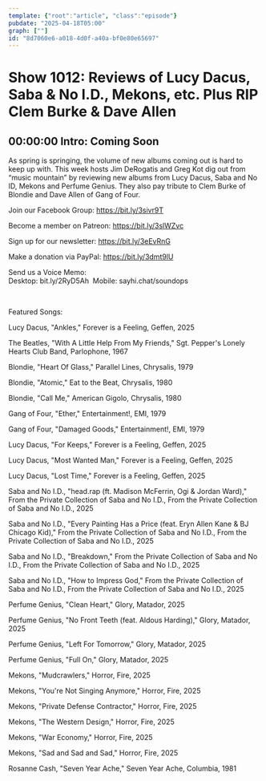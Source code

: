 ```yaml
---
template: {"root":"article", "class":"episode"}
pubdate: "2025-04-18T05:00"
graph: [""]
id: "8d7060e6-a018-4d0f-a40a-bf0e80e65697"
---
```






# Show 1012: Reviews of Lucy Dacus, Saba & No I.D., Mekons, etc. Plus RIP Clem Burke & Dave Allen



## 00:00:00 Intro: Coming Soon

As spring is springing, the volume of new albums coming out is hard to keep up with. This week hosts Jim DeRogatis and Greg Kot dig out from “music mountain” by reviewing new albums from Lucy Dacus, Saba and No ID, Mekons and Perfume Genius. They also pay tribute to Clem Burke of Blondie and Dave Allen of Gang of Four.

Join our Facebook Group: https://bit.ly/3sivr9T

Become a member on Patreon: https://bit.ly/3slWZvc

Sign up for our newsletter: https://bit.ly/3eEvRnG

Make a donation via PayPal: https://bit.ly/3dmt9lU

Send us a Voice Memo: Desktop: bit.ly/2RyD5Ah  Mobile: sayhi.chat/soundops

 

Featured Songs:

Lucy Dacus, "Ankles," Forever is a Feeling, Geffen, 2025

The Beatles, "With A Little Help From My Friends," Sgt. Pepper's Lonely Hearts Club Band, Parlophone, 1967

Blondie, "Heart Of Glass," Parallel Lines, Chrysalis, 1979

Blondie, "Atomic," Eat to the Beat, Chrysalis, 1980

Blondie, "Call Me," American Gigolo, Chrysalis, 1980

Gang of Four, "Ether," Entertainment!, EMI, 1979

Gang of Four, "Damaged Goods," Entertainment!, EMI, 1979

Lucy Dacus, "For Keeps," Forever is a Feeling, Geffen, 2025

Lucy Dacus, "Most Wanted Man," Forever is a Feeling, Geffen, 2025

Lucy Dacus, "Lost Time," Forever is a Feeling, Geffen, 2025

Saba and No I.D., "head.rap (ft. Madison McFerrin, Ogi &amp; Jordan Ward)," From the Private Collection of Saba and No I.D., From the Private Collection of Saba and No I.D., 2025

Saba and No I.D., "Every Painting Has a Price (feat. Eryn Allen Kane &amp; BJ Chicago Kid)," From the Private Collection of Saba and No I.D., From the Private Collection of Saba and No I.D., 2025

Saba and No I.D., "Breakdown," From the Private Collection of Saba and No I.D., From the Private Collection of Saba and No I.D., 2025

Saba and No I.D., "How to Impress God," From the Private Collection of Saba and No I.D., From the Private Collection of Saba and No I.D., 2025

Perfume Genius, "Clean Heart," Glory, Matador, 2025

Perfume Genius, "No Front Teeth (feat. Aldous Harding)," Glory, Matador, 2025

Perfume Genius, "Left For Tomorrow," Glory, Matador, 2025

Perfume Genius, "Full On," Glory, Matador, 2025

Mekons, "Mudcrawlers," Horror, Fire, 2025

Mekons, "You're Not Singing Anymore," Horror, Fire, 2025

Mekons, "Private Defense Contractor," Horror, Fire, 2025

Mekons, "The Western Design," Horror, Fire, 2025

Mekons, "War Economy," Horror, Fire, 2025

Mekons, "Sad and Sad and Sad," Horror, Fire, 2025

Rosanne Cash, "Seven Year Ache," Seven Year Ache, Columbia, 1981